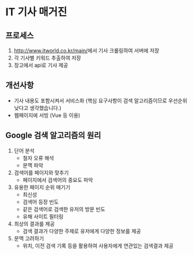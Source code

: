 # IT 기사 매거진

## 프로세스

1. <http://www.itworld.co.kr/main/>에서 기사 크롤링하여 서버에 저장
2. 각 기사별 키워드 추출하여 저장
3. 장고에서 api로 기사 제공



## 개선사항

- 기사 내용도 포함시켜서 서비스화 (핵심 요구사항이 검색 알고리즘이므로 우선순위 낮다고 생각했습니다.)
- 웹페이지에 서빙 (Vue 등 이용)



## Google 검색 알고리즘의 원리

1. 단어 분석
   - 철자 오류 해석
   - 문맥 파악
2. 검색어를 페이지와 맞추기
   - 페이지에서 검색어의 중요도 파악
3. 유용한 페이지 순위 매기기
   - 최신성
   - 검색어 등장 빈도
   - 같은 검색어로 검색한 유저의 방문 빈도
   - 유해 사이트 필터링
4. 최상의 결과를 제공
   - 검색 결과가 다양한 주제로 유저에게 다양한 정보를 제공
5. 문맥 고려하기
   - 위치, 이전 검색 기록 등을 활용하여 사용자에게 연관있는 검색결과 제공

